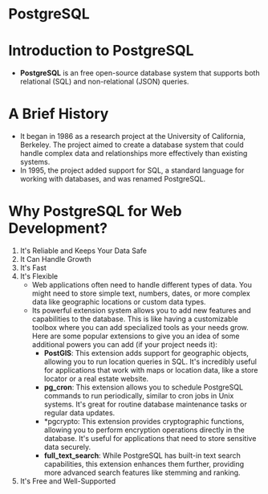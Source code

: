 # PostgreSQL

# Introduction to PostgreSQL

- **PostgreSQL** is an free open-source database system that supports both relational (SQL) and non-relational (JSON) queries.

# A Brief History

- It began in 1986 as a research project at the University of California, Berkeley. The project aimed to create a database system that could handle complex data and relationships more effectively than existing systems.
- In 1995, the project added support for SQL, a standard language for working with databases, and was renamed PostgreSQL.

# Why PostgreSQL for Web Development?

1. It's Reliable and Keeps Your Data Safe
2. It Can Handle Growth
3. It's Fast
4. It's Flexible
   - Web applications often need to handle different types of data. You might need to store simple text, numbers, dates, or more complex data like geographic locations or custom data types.
   - Its powerful extension system allows you to add new features and capabilities to the database. This is like having a customizable toolbox where you can add specialized tools as your needs grow. Here are some popular extensions to give you an idea of some additional powers you can add (if your project needs it):
     - **PostGIS**: This extension adds support for geographic objects, allowing you to run location queries in SQL. It's incredibly useful for applications that work with maps or location data, like a store locator or a real estate website.
     - **pg_cron**: This extension allows you to schedule PostgreSQL commands to run periodically, similar to cron jobs in Unix systems. It's great for routine database maintenance tasks or regular data updates.
     - \*pgcrypto: This extension provides cryptographic functions, allowing you to perform encryption operations directly in the database. It's useful for applications that need to store sensitive data securely.
     - **full_text_search**: While PostgreSQL has built-in text search capabilities, this extension enhances them further, providing more advanced search features like stemming and ranking.
5. It's Free and Well-Supported
